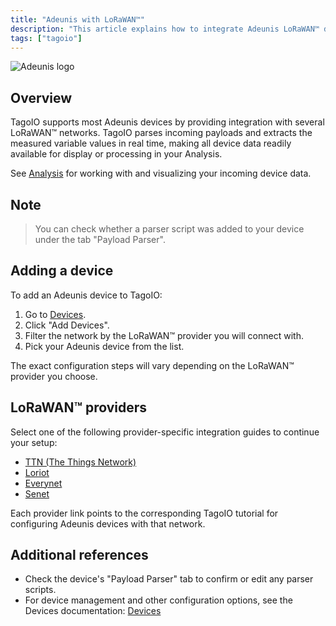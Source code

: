 ```yaml
---
title: "Adeunis with LoRaWAN™"
description: "This article explains how to integrate Adeunis LoRaWAN™ devices with TagoIO, how TagoIO parses device payloads, and the steps to add and configure devices for different LoRaWAN™ network providers."
tags: ["tagoio"]
---
```


![Adeunis logo](/docs_imagem/tagoio/adeunis-with-lorawan-2.png)

## Overview

TagoIO supports most Adeunis devices by providing integration with several LoRaWAN™ networks. TagoIO parses incoming payloads and extracts the measured variable values in real time, making all device data readily available for display or processing in your Analysis.

See [Analysis](link-to-analysis) for working with and visualizing your incoming device data.

## Note

> You can check whether a parser script was added to your device under the tab "Payload Parser".

## Adding a device

To add an Adeunis device to TagoIO:
1. Go to [Devices](link-to-devices).
2. Click "Add Devices".
3. Filter the network by the LoRaWAN™ provider you will connect with.
4. Pick your Adeunis device from the list.

The exact configuration steps will vary depending on the LoRaWAN™ provider you choose.

## LoRaWAN™ providers

Select one of the following provider-specific integration guides to continue your setup:

- [TTN (The Things Network)](link-to-ttn)
- [Loriot](link-to-loriot)
- [Everynet](link-to-everynet)
- [Senet](link-to-senet)

Each provider link points to the corresponding TagoIO tutorial for configuring Adeunis devices with that network.

## Additional references

- Check the device's "Payload Parser" tab to confirm or edit any parser scripts.
- For device management and other configuration options, see the Devices documentation: [Devices](link-to-devices)